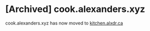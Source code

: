 # [Archived] cook.alexanders.xyz

cook.alexanders.xyz has now moved to [kitchen.alxdr.ca](https://kitchen.alxdr.ca)


